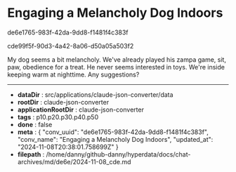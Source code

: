 # Engaging a Melancholy Dog Indoors

de6e1765-983f-42da-9dd8-f1481f4c383f

cde99f5f-90d3-4a42-8a06-d50a05a503f2

My dog seems a bit melancholy. We've already played his zampa game, sit, paw, obedience for a treat. He never seems interested in toys. We're inside keeping warm at nighttime. Any suggestions?

---

* **dataDir** : src/applications/claude-json-converter/data
* **rootDir** : claude-json-converter
* **applicationRootDir** : claude-json-converter
* **tags** : p10.p20.p30.p40.p50
* **done** : false
* **meta** : {
  "conv_uuid": "de6e1765-983f-42da-9dd8-f1481f4c383f",
  "conv_name": "Engaging a Melancholy Dog Indoors",
  "updated_at": "2024-11-08T20:38:01.758699Z"
}
* **filepath** : /home/danny/github-danny/hyperdata/docs/chat-archives/md/de6e/2024-11-08_cde.md